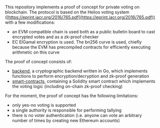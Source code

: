 This repository implements a proof of concept for private voting on blockchain.
The protocol is based on the Helios voting system ([https://eprint.iacr.org/2016/765.pdf](https://eprint.iacr.org/2016/765.pdf)) with a few modifications:
- an EVM compatible chain is used both as a public bulletin board to cast encrypted votes and as a zk-proof checker
- EC ElGamal encryption is used. The bn256 curve is used, chiefly because the EVM has precompiled contracts for efficiently executing arithmetic on this curve

The proof of concept consists of:
- [backend](./backend/), a cryptographic backend written in Go, which implements functions to perform encryption/decryption and zk-proof generation
- [smart-contracts](./smart-contracts/), containing a Solidity smart contract which implements the voting logic (including on-chain zk-proof checking) 

For the moment, the proof of concept has the following limitations:
- only yes-no voting is supported
- a single authority is responsible for performing tallying
- there is no voter authentication (i.e. anyone can vote an arbitrary number of times by creating new Ethereum accounts)
